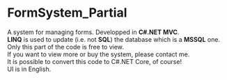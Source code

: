# FormSystem_Partial
A system for managing forms. Developped in <b>C#.NET MVC</b>.<br />
<b>LINQ</b> is used to update (i.e. not <b>SQL</b>) the database which is a <b>MSSQL</b> one.<br />
Only this part of the code is free to view.<br />
If you want to view more or buy the system, please contact me.<br />
It is possible to convert this code to C#.NET Core, of course!<br />
UI is in English.
